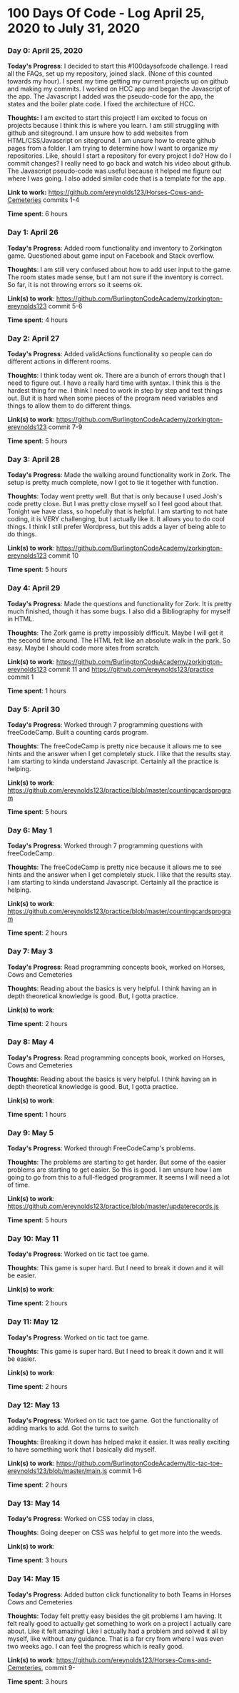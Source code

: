 # 100 Days Of Code - Log April 25, 2020 to July 31, 2020

### Day 0: April 25, 2020

**Today's Progress**: I decided to start this #100daysofcode challenge. I read all the FAQs, set up my repository, joined slack. (None of this counted towards my hour). I spent my time getting my current projects up on github and making my commits. I worked on HCC app and began the Javascript of the app. The Javascript I added was the pseudo-code for the app, the states and the boiler plate code. I fixed the architecture of HCC. 

**Thoughts:** I am excited to start this project! I am excited to focus on projects because I think this is where you learn. I am still struggling with github and siteground. I am unsure how to add websites from HTML/CSS/Javascript on siteground. I am unsure how to create github pages from a folder. I am trying to determine how I want to organize my repositories. Like, should I start a repository for every project I do? How do I commit changes? I really need to go back and watch his video about github. The Javascript pseudo-code was useful because it helped me figure out where I was going. I also added similar code that is a template for the app. 

**Link to work:** https://github.com/ereynolds123/Horses-Cows-and-Cemeteries commits 1-4

**Time spent**: 6 hours


### Day 1: April 26

**Today's Progress**: Added room functionality and inventory to Zorkington game. Questioned about game input on Facebook and Stack overflow. 

**Thoughts**: I am still very confused about how to add user input to the game. The room states made sense, but I am not sure if the inventory is correct. So far, it is not throwing errors so it seems ok. 

**Link(s) to work**: https://github.com/BurlingtonCodeAcademy/zorkington-ereynolds123 commit 5-6

**Time spent**: 4 hours

### Day 2: April 27

**Today's Progress**: Added validActions functionality so people can do different actions in different rooms. 

**Thoughts**: I think today went ok. There are a bunch of errors though that I need to figure out. I have a really hard time with syntax. I think this is the hardest thing for me. I think I need to work in step by step and test things out. But it is hard when some pieces of the program need variables and things to allow them to do different things. 

**Link(s) to work**: https://github.com/BurlingtonCodeAcademy/zorkington-ereynolds123 commit 7-9

**Time spent**: 5 hours

### Day 3: April 28

**Today's Progress**: Made the walking around functionality work in Zork. The setup is pretty much complete, now I got to tie it together with function. 

**Thoughts**: Today went pretty well. But that is only because I used Josh's code pretty close. But I was pretty close myself so I feel good about that.  Tonight we have class, so hopefully that is helpful. I am starting to not hate coding, it is VERY challenging, but I actually like it. It allows you to do cool things. I think I still prefer Wordpress, but this adds a layer of being able to do things. 

**Link(s) to work**: https://github.com/BurlingtonCodeAcademy/zorkington-ereynolds123 commit 10

**Time spent**: 5 hours

### Day 4: April 29

**Today's Progress**: Made the questions and functionality for Zork. It is pretty much finished, though it has some bugs. I also did a Bibliography for myself in HTML. 

**Thoughts**: The Zork game is pretty impossibly difficult. Maybe I will get it the second time around. The HTML felt like an absolute walk in the park. So easy. Maybe I should code more sites from scratch. 

**Link(s) to work**: https://github.com/BurlingtonCodeAcademy/zorkington-ereynolds123 commit 11 and https://github.com/ereynolds123/practice commit 1

**Time spent**: 1 hours

### Day 5: April 30

**Today's Progress**: Worked through 7 programming questions with freeCodeCamp. Built a counting cards program. 

**Thoughts**: The freeCodeCamp is pretty nice because it allows me to see hints and the answer when I get completely stuck. I like that the results stay. I am starting to kinda understand Javascript. Certainly all the practice is helping. 

**Link(s) to work**: https://github.com/ereynolds123/practice/blob/master/countingcardsprogram

**Time spent**: 5 hours

### Day 6: May 1

**Today's Progress**: Worked through 7 programming questions with freeCodeCamp. 

**Thoughts**: The freeCodeCamp is pretty nice because it allows me to see hints and the answer when I get completely stuck. I like that the results stay. I am starting to kinda understand Javascript. Certainly all the practice is helping. 

**Link(s) to work**: https://github.com/ereynolds123/practice/blob/master/countingcardsprogram

**Time spent**: 2 hours


### Day 7: May 3

**Today's Progress**: Read programming concepts book, worked on Horses, Cows and Cemeteries

**Thoughts**: Reading about the basics is very helpful. I think having an in depth theoretical knowledge is good. But, I gotta practice.

**Link(s) to work**: 

**Time spent**: 2 hours


### Day 8: May 4

**Today's Progress**: Read programming concepts book, worked on Horses, Cows and Cemeteries

**Thoughts**: Reading about the basics is very helpful. I think having an in depth theoretical knowledge is good. But, I gotta practice.

**Link(s) to work**: 

**Time spent**: 1 hours


### Day 9: May 5

**Today's Progress**: Worked through FreeCodeCamp's problems. 

**Thoughts**: The problems are starting to get harder. But some of the easier problems are starting to get easier. So this is good. I am unsure how I am going to go from this to a full-fledged programmer. It seems I will need a lot of time. 

**Link(s) to work**: https://github.com/ereynolds123/practice/blob/master/updaterecords.js

**Time spent**: 5 hours


### Day 10: May 11

**Today's Progress**: Worked on tic tact toe game. 

**Thoughts**: This game is super hard. But I need to break it down and it will be easier. 

**Link(s) to work**:


**Time spent**: 2 hours

### Day 11: May 12

**Today's Progress**: Worked on tic tact toe game. 

**Thoughts**: This game is super hard. But I need to break it down and it will be easier. 

**Link(s) to work**:

**Time spent**: 2 hours


### Day 12: May 13

**Today's Progress**: Worked on tic tact toe game. Got the functionality of adding marks to add. Got the turns to switch

**Thoughts**: Breaking it down has helped make it easier. It was really exciting to have something work that I basically did myself. 

**Link(s) to work**: https://github.com/BurlingtonCodeAcademy/tic-tac-toe-ereynolds123/blob/master/main.js commit 1-6

**Time spent**: 2 hours


### Day 13: May 14

**Today's Progress**: Worked on CSS today in class, 

**Thoughts**: Going deeper on CSS was helpful to get more into the weeds. 

**Link(s) to work**: 

**Time spent**: 3 hours

### Day 14: May 15

**Today's Progress**: Added button click functionality to both Teams in Horses Cows and Cemeteries

**Thoughts**: Today felt pretty easy besides the git problems I am having. It felt really good to actually get something to work on a project I actually care about. Like it felt amazing! Like I actually had a problem and solved it all by myself, like without any guidance. That is a far cry from where I was even two weeks ago. I can feel the progress which is really good. 

**Link(s) to work**: https://github.com/ereynolds123/Horses-Cows-and-Cemeteries, commit 9-

**Time spent**: 3 hours
